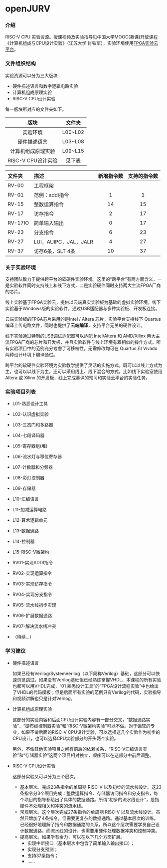 # openJURV

### 介绍
RISC-V CPU 实验资源。授课视频及实验指导见中国大学MOOC(慕课)开放课程《计算机组成与CPU设计实验》（江苏大学 肖铁军），实验环境使用[FPGA实验云平台](http://welab.ujs.edu.cn/new/)。

### 文件组织结构
实验资源可以分为三大版块
  - 硬件描述语言和数字逻辑电路实验
  - 计算机组成原理实验
  - RISC-V CPU设计实验 

每一版块所对应的文件夹如下。

| 版块 |文件夹|
|:----:|:----:|
|实验环境| L00~L02 |
|硬件描述语言| L03~L08 |
|计算机组成原理实验| L09~L15 | 
|RISC-V CPU设计实验| 见下表  |

| 文件夹 | 描述 | 新增指令数 | 支持的指令数 |
| :----|:----|:----:|:----:|
|RV-00|工程框架| 
|RV-01|范例：addi指令| 1 | 1|
|RV-15|整数运算指令|  14| 15|
|RV-17|访存指令| 2 | 17 |
|RV-17IO|简单输入输出| 0 | 17 |
|RV-23|分支指令| 6 | 23 |
|RV-27|LUI，AUIPC，JAL，JALR | 4 | 27 |
|RV-37|访存6条，SLT 4条| 10 | 37 | 


### 关于实验环境
支持团队致力于提供跨平台的软硬件实验环境。这里的“跨平台”有两方面含义，一是实验软件同时支持线上和线下方式，二是实验硬件同时支持两大主流FPGA厂商的芯片。

线上实验基于FPGA实验云，提供以云端真实实验板为基础的虚拟实验环境。线下实验基于Windows版的实验软件，通过USB适配器与多种实验板、开发板连接。

云端实验板的FPGA芯片采用的是Intel / Altera 芯片，实验平台支持线下 Quartus 编译上传电路文件，同时也提供了**云端编译**，支持平台无关的硬件设计。

线下实验通过特制的USB调试适配器可以适配 Intel/Altera 和 AMD/Xilinx 两大主流FPGA厂商的芯片和开发板，并且实验软件与线上环境有着相似的操作方式。所有实验项目中的范例充分考虑了可移植性，无需修改均可在 Quartus 和 Vivado 两种设计环境下编译通过。

跨平台的软硬件实验环境为实验教学提供了灵活的实施方式。既可以以线上方式为主，也可以以线下为主，还可以采用线上、线下混合的方式，比如线下实验室使用Altera 或 Xilinx 的开发板，线上完成慕课的预习和实验云平台的实验任务。


### 实验项目列表

 - L01-熟悉设计工具
 - L02-认识虚拟实验
 - L03-三态门和多路器
 - L04-七段译码器
 - L05-寄存器组(堆)
 - L06-流水灯与移位寄存器
 - L07-计数器和分频器
 - L08-彩灯控制器
 - L09-存储器
 - L10-汇编语言
 - L11-加减运算电路
 - L12-算术逻辑单元
 - L13-数据通路
 - L14-控制器
 - L15-RISC-V微架构

 - RV01-实现ADDI指令
 - RV02-实现运算指令
 - RV03-实现访存指令
 - RV04-实现分支指令
 - RV05-流水线初步实现
 - RV06-扩展数据通路
 - RV07-解决流水线冲突 
 - （待续...）



### 学习建议

- 硬件描述语言

    如果已经有Verilog/SystemVerilog（以下简称Verilog）基础，这部分可以快速浏览跳过。如果没有Verilog基础但已经熟练掌握VHDL，本课程的所有实验也都可以用VHDL完成，“01 熟悉设计工具”的“FPGA设计流程实验”中也给出了VHDL的代码模板；但是后面所有实验的范例只有Verilog的代码，实验指导和视频讲解也只是针对Verilog。

- 计算机组成原理实验

    这部分的实验内容和后面CPU设计实验内容有一部分交叉，“数据通路实验”、“硬布线控制器实验”和“RISC-V微架构实验”可以不做。对于偏软的专业，如果不做后面的RISC-V CPU设计实验，可以选择这几个实验作为初步的CPU设计，也可以选择CPU实验部分的开头两个实验。

    另外，不像其他实验项目之间有前后的依赖关系，“RISC-V汇编语言实验”和“存储器实验”这两个项目相对独立，顺序可以在这部分中前后调整。

- RISC-V CPU设计实验

    这部分实验又可以分为三个层次。

  - 基本层次。完成23条指令的单周期 RISC-V 以及初步的流水线设计。这23条指令分3个项目完成：整数运算指令、存储器访问指令和分支指令，每个项目的指导都给出了具体的数据通路。所谓“初步的流水线设计”，是指硬件不处理相关和冲突的流水线。
  - 常规层次。这个层次完成27条指令的单周期 RISC-V 以及流水线设计。虽然只增加了4条指令，但需要更复杂的数据通路。通过基本层次的训练，已经很好地理解了指令和数据通路的关系，所以这个层次需要学员自己设计数据通路。而流水线的设计，也需要用硬件处理数据冲突和控制冲突。
  - 提高层次。如果学有余力，可以在以下几个方面扩展。
    - 实现中断接口（基本层次中包含了简单输入输出接口）；
    - 实现分支预测；
    - 支持37条指令；
    - ......
